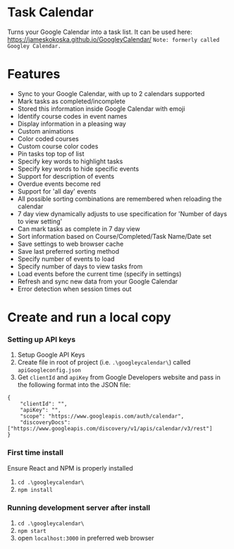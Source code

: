 # Task Calendar
Turns your Google Calendar into a task list. It can be used here: <a href="https://jameskokoska.github.io/GoogleyCalendar/">https://jameskokoska.github.io/GoogleyCalendar/</a>
```Note: formerly called Googley Calendar.```

# Features
* Sync to your Google Calendar, with up to 2 calendars supported
* Mark tasks as completed/incomplete
* Stored this information inside Google Calendar with emoji
* Identify course codes in event names
* Display information in a pleasing way
* Custom animations
* Color coded courses
* Custom course color codes
* Pin tasks top top of list
* Specify key words to highlight tasks
* Specify key words to hide specific events
* Support for description of events
* Overdue events become red
* Support for 'all day' events
* All possible sorting combinations are remembered when reloading the calendar
* 7 day view dynamically adjusts to use specification for 'Number of days to view setting'
* Can mark tasks as complete in 7 day view
* Sort information based on Course/Completed/Task Name/Date set
* Save settings to web browser cache
* Save last preferred sorting method
* Specify number of events to load
* Specify number of days to view tasks from
* Load events before the current time (specify in settings)
* Refresh and sync new data from your Google Calendar
* Error detection when session times out

# Create and run a local copy
### Setting up API keys
1. Setup Google API Keys 
2. Create file in root of project (i.e. ```.\googleycalendar\```) called ```apiGoogleconfig.json```
3. Get ```clientId``` and ```apiKey``` from Google Developers website and pass in the following format into the JSON file:
```
{
    "clientId": "",
    "apiKey": "",
    "scope": "https://www.googleapis.com/auth/calendar",
    "discoveryDocs": ["https://www.googleapis.com/discovery/v1/apis/calendar/v3/rest"]
}
```

### First time install
Ensure React and NPM is properly installed
1. ```cd .\googleycalendar\```
2. ```npm install```

### Running development server after install
1. ```cd .\googleycalendar\```
2. ```npm start```
3. open ```localhost:3000``` in preferred web browser
